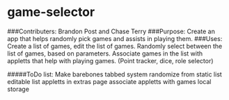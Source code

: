 # game-selector
###Contributers:
Brandon Post and Chase Terry
###Purpose: 
Create an app that helps randomly pick games and assists in playing them.
###Uses: 
Create a list of games, edit the list of games. Randomly select between the list of games, based on parameters. Associate games in the list with appletts that help with playing games. (Point tracker, dice, role selector)

#####ToDo list:
Make barebones tabbed system
randomize from static list
editable list
appletts in extras page
associate appletts with games
local storage


